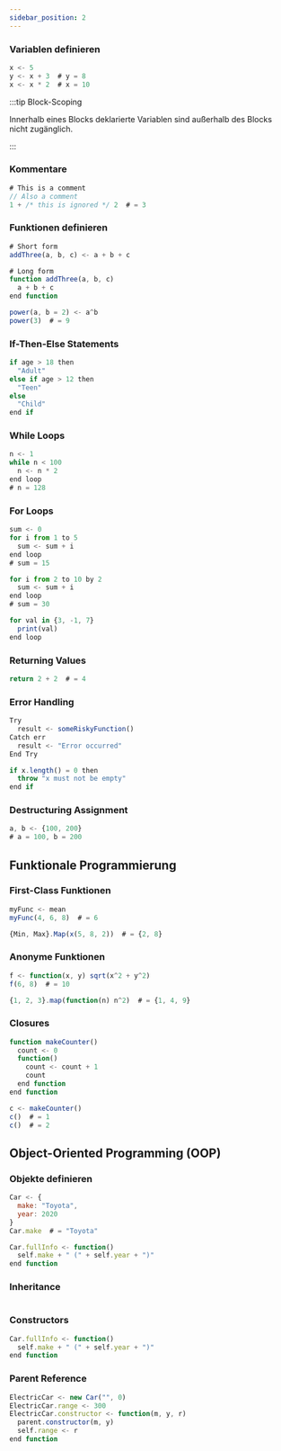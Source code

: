 ```yaml
---
sidebar_position: 2
---
```


### Variablen definieren

```jsx title="Verwende den Operator <-, um den Variablen bestimmte Werte zuzuweisen:"
x <- 5
y <- x + 3  # y = 8
x <- x * 2  # x = 10
```
:::tip Block-Scoping

Innerhalb eines Blocks deklarierte Variablen sind außerhalb des Blocks nicht zugänglich.

:::

### Kommentare
```jsx title="Verwende Kommentare, um den Code lesbarer zu machen. Diese werden bei der Ausführung ignoriert:"
# This is a comment 
// Also a comment
1 + /* this is ignored */ 2  # = 3
```
### Funktionen definieren
```jsx title="Definiere Funktionen in Kurz- oder Langform:"
# Short form
addThree(a, b, c) <- a + b + c

# Long form
function addThree(a, b, c)
  a + b + c
end function
```

```jsx title="Default values:"
power(a, b = 2) <- a^b
power(3)  # = 9
```
### If-Then-Else Statements
```jsx title="Nutze konditionale Logik:"
if age > 18 then
  "Adult"
else if age > 12 then
  "Teen"
else
  "Child"
end if
```
### While Loops
```jsx title="Der Code wird wiederholt, solange eine Bedingung erfüllt ist:"
n <- 1
while n < 100
  n <- n * 2
end loop
# n = 128
```
### For Loops
```jsx title="Der Code wird in einer festgelegte Anzahl ausgeführt:"
sum <- 0
for i from 1 to 5
  sum <- sum + i
end loop
# sum = 15
```
```jsx title="Mit benutzerdefinierten Schritten:"
for i from 2 to 10 by 2
  sum <- sum + i
end loop
# sum = 30
```
```jsx title="For-in loop:"
for val in {3, -1, 7}
  print(val)
end loop
```
### Returning Values
```jsx title="Der letzte Ausdruck in einem Block wird zurückgegeben, sofern „return“ nicht explizit verwendet wird:"
return 2 + 2  # = 4
```
### Error Handling
```jsx title="Verwende Try-Catch, um Fehler sicher zu behandeln:"
Try
  result <- someRiskyFunction()
Catch err
  result <- "Error occurred"
End Try
```
```jsx title="Benutzerdefinierte Fehler auslösen:"
if x.length() = 0 then
  throw "x must not be empty"
end if
```
### Destructuring Assignment
```jsx title="Schnelles Zuweisen von Elementen aus einem Vektor:"
a, b <- {100, 200}
# a = 100, b = 200
```
## Funktionale Programmierung

### First-Class Funktionen
```jsx title="Weise Variablen Funktionen zu:"
myFunc <- mean
myFunc(4, 6, 8)  # = 6
```
```jsx title="Nutze die Map-Funktion mit einem Funktionsvektor, um bestimmte Werte aus einem Datensatz zu erhalten:"
{Min, Max}.Map(x(5, 8, 2))  # = {2, 8}
```
### Anonyme Funktionen
```jsx title="Definiere Funktionen ohne Namen:"
f <- function(x, y) sqrt(x^2 + y^2)
f(6, 8)  # = 10
```
```jsx title="Hilfreich bei Funktionen wie Map() und Filter():"
{1, 2, 3}.map(function(n) n^2)  # = {1, 4, 9}
```
### Closures
```jsx title="Hilfreich bei Funktionen wie Map() und Filter():"
function makeCounter()
  count <- 0
  function()
    count <- count + 1
    count
  end function
end function

c <- makeCounter()
c()  # = 1
c()  # = 2
```
## Object-Oriented Programming (OOP)

### Objekte definieren
```jsx title="Objekte sind benannte Vektoren:"
Car <- {
  make: "Toyota",
  year: 2020
}
Car.make  # = "Toyota"
```
```jsx title="Füge Verhaltensregeln den Funktionen hinzu:"
Car.fullInfo <- function()
  self.make + " (" + self.year + ")"
end function
```
### Inheritance
```jsx title=""

```
### Constructors
```jsx title="Füge Verhaltensregeln den Funktionen hinzu:"
Car.fullInfo <- function()
  self.make + " (" + self.year + ")"
end function
```
### Parent Reference
```jsx title="Use parent to call a parent’s function:"
ElectricCar <- new Car("", 0)
ElectricCar.range <- 300
ElectricCar.constructor <- function(m, y, r)
  parent.constructor(m, y)
  self.range <- r
end function
```
